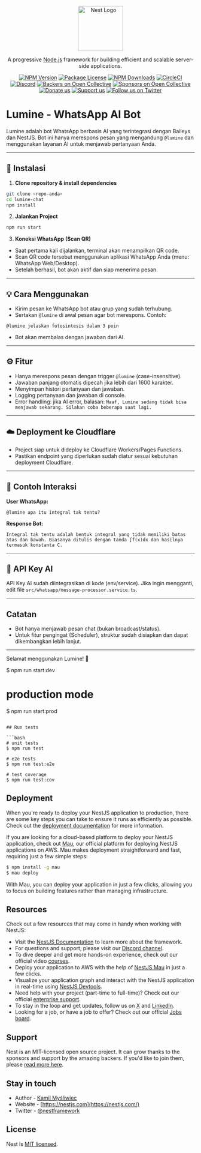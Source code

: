 <p align="center">
  <a href="http://nestjs.com/" target="blank"><img src="https://nestjs.com/img/logo-small.svg" width="120" alt="Nest Logo" /></a>
</p>

[circleci-image]: https://img.shields.io/circleci/build/github/nestjs/nest/master?token=abc123def456
[circleci-url]: https://circleci.com/gh/nestjs/nest

  <p align="center">A progressive <a href="http://nodejs.org" target="_blank">Node.js</a> framework for building efficient and scalable server-side applications.</p>
    <p align="center">
<a href="https://www.npmjs.com/~nestjscore" target="_blank"><img src="https://img.shields.io/npm/v/@nestjs/core.svg" alt="NPM Version" /></a>
<a href="https://www.npmjs.com/~nestjscore" target="_blank"><img src="https://img.shields.io/npm/l/@nestjs/core.svg" alt="Package License" /></a>
<a href="https://www.npmjs.com/~nestjscore" target="_blank"><img src="https://img.shields.io/npm/dm/@nestjs/common.svg" alt="NPM Downloads" /></a>
<a href="https://circleci.com/gh/nestjs/nest" target="_blank"><img src="https://img.shields.io/circleci/build/github/nestjs/nest/master" alt="CircleCI" /></a>
<a href="https://discord.gg/G7Qnnhy" target="_blank"><img src="https://img.shields.io/badge/discord-online-brightgreen.svg" alt="Discord"/></a>
<a href="https://opencollective.com/nest#backer" target="_blank"><img src="https://opencollective.com/nest/backers/badge.svg" alt="Backers on Open Collective" /></a>
<a href="https://opencollective.com/nest#sponsor" target="_blank"><img src="https://opencollective.com/nest/sponsors/badge.svg" alt="Sponsors on Open Collective" /></a>
  <a href="https://paypal.me/kamilmysliwiec" target="_blank"><img src="https://img.shields.io/badge/Donate-PayPal-ff3f59.svg" alt="Donate us"/></a>
    <a href="https://opencollective.com/nest#sponsor"  target="_blank"><img src="https://img.shields.io/badge/Support%20us-Open%20Collective-41B883.svg" alt="Support us"></a>
  <a href="https://twitter.com/nestframework" target="_blank"><img src="https://img.shields.io/twitter/follow/nestframework.svg?style=social&label=Follow" alt="Follow us on Twitter"></a>
</p>
  <!--[![Backers on Open Collective](https://opencollective.com/nest/backers/badge.svg)](https://opencollective.com/nest#backer)
  [![Sponsors on Open Collective](https://opencollective.com/nest/sponsors/badge.svg)](https://opencollective.com/nest#sponsor)-->

# Lumine - WhatsApp AI Bot

Lumine adalah bot WhatsApp berbasis AI yang terintegrasi dengan Baileys dan NestJS. Bot ini hanya merespons pesan yang mengandung `@lumine` dan menggunakan layanan AI untuk menjawab pertanyaan Anda.

---

## 🚀 Instalasi

1. **Clone repository & install dependencies**

```bash
git clone <repo-anda>
cd lumine-chat
npm install
```

2. **Jalankan Project**

```bash
npm run start
```

3. **Koneksi WhatsApp (Scan QR)**

- Saat pertama kali dijalankan, terminal akan menampilkan QR code.
- Scan QR code tersebut menggunakan aplikasi WhatsApp Anda (menu: WhatsApp Web/Desktop).
- Setelah berhasil, bot akan aktif dan siap menerima pesan.

---

## 💡 Cara Menggunakan

- Kirim pesan ke WhatsApp bot atau grup yang sudah terhubung.
- Sertakan `@lumine` di awal pesan agar bot merespons. Contoh:

```
@lumine jelaskan fotosintesis dalam 3 poin
```

- Bot akan membalas dengan jawaban dari AI.

---

## ⚙️ Fitur

- Hanya merespons pesan dengan trigger `@lumine` (case-insensitive).
- Jawaban panjang otomatis dipecah jika lebih dari 1600 karakter.
- Menyimpan histori pertanyaan dan jawaban.
- Logging pertanyaan dan jawaban di console.
- Error handling: jika AI error, balasan: `Maaf, Lumine sedang tidak bisa menjawab sekarang. Silakan coba beberapa saat lagi.`

---

## ☁️ Deployment ke Cloudflare

- Project siap untuk dideploy ke Cloudflare Workers/Pages Functions.
- Pastikan endpoint yang diperlukan sudah diatur sesuai kebutuhan deployment Cloudflare.

---

## 🧪 Contoh Interaksi

**User WhatsApp:**
```
@lumine apa itu integral tak tentu?
```

**Response Bot:**
```
Integral tak tentu adalah bentuk integral yang tidak memiliki batas atas dan bawah. Biasanya ditulis dengan tanda ∫f(x)dx dan hasilnya termasuk konstanta C.
```

---

## 🔑 API Key AI

API Key AI sudah diintegrasikan di kode (env/service). Jika ingin mengganti, edit file `src/whatsapp/message-processor.service.ts`.

---

## Catatan

- Bot hanya menjawab pesan chat (bukan broadcast/status).
- Untuk fitur pengingat (Scheduler), struktur sudah disiapkan dan dapat dikembangkan lebih lanjut.

---

Selamat menggunakan Lumine! 🚀

$ npm run start:dev

# production mode
$ npm run start:prod
```

## Run tests

```bash
# unit tests
$ npm run test

# e2e tests
$ npm run test:e2e

# test coverage
$ npm run test:cov
```

## Deployment

When you're ready to deploy your NestJS application to production, there are some key steps you can take to ensure it runs as efficiently as possible. Check out the [deployment documentation](https://docs.nestjs.com/deployment) for more information.

If you are looking for a cloud-based platform to deploy your NestJS application, check out [Mau](https://mau.nestjs.com), our official platform for deploying NestJS applications on AWS. Mau makes deployment straightforward and fast, requiring just a few simple steps:

```bash
$ npm install -g mau
$ mau deploy
```

With Mau, you can deploy your application in just a few clicks, allowing you to focus on building features rather than managing infrastructure.

## Resources

Check out a few resources that may come in handy when working with NestJS:

- Visit the [NestJS Documentation](https://docs.nestjs.com) to learn more about the framework.
- For questions and support, please visit our [Discord channel](https://discord.gg/G7Qnnhy).
- To dive deeper and get more hands-on experience, check out our official video [courses](https://courses.nestjs.com/).
- Deploy your application to AWS with the help of [NestJS Mau](https://mau.nestjs.com) in just a few clicks.
- Visualize your application graph and interact with the NestJS application in real-time using [NestJS Devtools](https://devtools.nestjs.com).
- Need help with your project (part-time to full-time)? Check out our official [enterprise support](https://enterprise.nestjs.com).
- To stay in the loop and get updates, follow us on [X](https://x.com/nestframework) and [LinkedIn](https://linkedin.com/company/nestjs).
- Looking for a job, or have a job to offer? Check out our official [Jobs board](https://jobs.nestjs.com).

## Support

Nest is an MIT-licensed open source project. It can grow thanks to the sponsors and support by the amazing backers. If you'd like to join them, please [read more here](https://docs.nestjs.com/support).

## Stay in touch

- Author - [Kamil Myśliwiec](https://twitter.com/kammysliwiec)
- Website - [https://nestjs.com](https://nestjs.com/)
- Twitter - [@nestframework](https://twitter.com/nestframework)

## License

Nest is [MIT licensed](https://github.com/nestjs/nest/blob/master/LICENSE).
